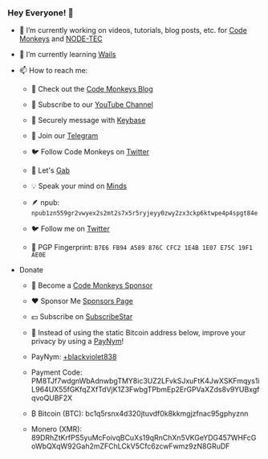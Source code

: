 ### Hey Everyone! 👋

- 🔭 I’m currently working on videos, tutorials, blog posts, etc. for <a href="https://github.com/codemonkeysio">Code Monkeys</a> and <a href="https://github.com/nodetec">NODE-TEC</a>

- 🌱 I’m currently learning <a href="https://wails.io/">Wails</a>

- 📫 How to reach me:

  - 🐒 Check out the <a href="https://www.codemonkeys.tech/">Code Monkeys Blog</a>

  - 🎥 Subscribe to our <a href="https://www.youtube.com/@codemonkeystech">YouTube Channel</a>

  - 🔑 Securely message with <a href="https://keybase.io/codemonkeystech">Keybase</a>

  - 📨 Join our <a href="https://t.me/codemonkeystech">Telegram</a>

  - 🐦 Follow Code Monkeys on <a href="https://twitter.com/codemonkeystech">Twitter</a>

  - 🐸 Let's <a href="https://gab.com/codemonkeys">Gab</a>

  - 💡 Speak your mind on <a href="https://www.minds.com/codemonkeys/">Minds</a>

  - 🪶 npub: `npub1zn559gr2vwyex2s2mt2s7x5r5ryjeyy0zwy2zx3ckp6ktwpe4p4spgt84e`

  - 🐦 Follow me on <a href="https://twitter.com/jthecodemonkey">Twitter</a>

  - 🔐 PGP Fingerprint: `B7E6 FB94 A589 876C CFC2 1E4B 1E07 E75C 19F1 AE0E`

- Donate

  - 🍌 Become a <a href="https://github.com/sponsors/codemonkeysio">Code Monkeys Sponsor</a>

  - ❤️ Sponsor Me <a href="https://github.com/sponsors/jchiarulli">Sponsors Page</a>

  - 💵 Subscribe on <a href="https://www.subscribestar.com/code-monkeys">SubscribeStar</a>

  - 🤖 Instead of using the static Bitcoin address below, improve your privacy by using a <a href="https://paynym.is/">PayNym</a>!

  - PayNym: <a href="https://paynym.is/+blackviolet838">+blackviolet838</a>

  - Payment Code: PM8TJf7wdgnWbAdnwbgTMY8ic3UZ2LFvkSJxuFtK4JwXSKFmqys1iL964UX55fGKfqZXfTdVjK1Z3FwbgTPbmEp2ErGPVaXZds8v9YUBxgfqvoQUBF2X

  - ₿ Bitcoin (BTC): bc1q5rsnx4d320jtuvdf0k8kkmgjzfnac95gphyznn

  - Monero (XMR): 89DRhZtKrfPS5yuMcFoivqBCuXs19qRnChXn5VKGeYDG457WHFcGoWbQXqW92Gah2mZFChLCkV5Cfc6zcwFwmz9zN8GRuDF
